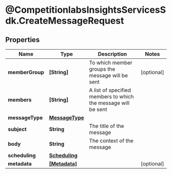 # @CompetitionlabsInsightsServicesSdk.CreateMessageRequest

## Properties

Name | Type | Description | Notes
------------ | ------------- | ------------- | -------------
**memberGroup** | **[String]** | To which member groups the message will be sent | [optional] 
**members** | **[String]** | A list of specified members to which the message will be sent | 
**messageType** | [**MessageType**](MessageType.md) |  | 
**subject** | **String** | The title of the message | 
**body** | **String** | The context of the message | 
**scheduling** | [**Scheduling**](Scheduling.md) |  | 
**metadata** | [**[Metadata]**](Metadata.md) |  | [optional] 


